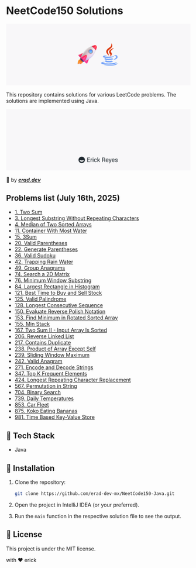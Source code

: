 # NeetCode150 Solutions

![NeetCode150](assets/main.png)

This repository contains solutions for various LeetCode problems. The solutions are implemented using Java.

![erad](assets/erad.png)

:rocket: by __*[erad.dev](https://erad.dev/)*__

## Problems list (July 16th, 2025)

- [1. Two Sum](https://github.com/erad-dev-mx/NeetCode150-Java/tree/master/src/LeetCode1)
- [3. Longest Substring Without Repeating Characters](https://github.com/erad-dev-mx/NeetCode150-Java/tree/master/src/LeetCode3)
- [4. Median of Two Sorted Arrays](https://github.com/erad-dev-mx/NeetCode150-Java/tree/master/src/LeetCode4)
- [11. Container With Most Water](https://github.com/erad-dev-mx/NeetCode150-Java/tree/master/src/LeetCode11)
- [15. 3Sum](https://github.com/erad-dev-mx/NeetCode150-Java/tree/master/src/LeetCode15)
- [20. Valid Parentheses](https://github.com/erad-dev-mx/NeetCode150-Java/tree/master/src/LeetCode20)
- [22. Generate Parentheses](https://github.com/erad-dev-mx/NeetCode150-Java/tree/master/src/LeetCode22)
- [36. Valid Sudoku](https://github.com/erad-dev-mx/NeetCode150-Java/tree/master/src/LeetCode36)
- [42. Trapping Rain Water](https://github.com/erad-dev-mx/NeetCode150-Java/tree/master/src/LeetCode42)
- [49. Group Anagrams](https://github.com/erad-dev-mx/NeetCode150-Java/tree/master/src/LeetCode49)
- [74. Search a 2D Matrix](https://github.com/erad-dev-mx/NeetCode150-Java/tree/master/src/LeetCode74)
- [76. Minimum Window Substring](https://github.com/erad-dev-mx/NeetCode150-Java/tree/master/src/LeetCode76)
- [84. Largest Rectangle in Histogram](https://github.com/erad-dev-mx/NeetCode150-Java/tree/master/src/LeetCode84)
- [121. Best Time to Buy and Sell Stock](https://github.com/erad-dev-mx/NeetCode150-Java/tree/master/src/LeetCode121)
- [125. Valid Palindrome](https://github.com/erad-dev-mx/NeetCode150-Java/tree/master/src/LeetCode125)
- [128. Longest Consecutive Sequence](https://github.com/erad-dev-mx/NeetCode150-Java/tree/master/src/LeetCode128)
- [150. Evaluate Reverse Polish Notation](https://github.com/erad-dev-mx/NeetCode150-Java/tree/master/src/LeetCode150)
- [153. Find Minimum in Rotated Sorted Array](https://github.com/erad-dev-mx/NeetCode150-Java/tree/master/src/LeetCode153)
- [155. Min Stack](https://github.com/erad-dev-mx/NeetCode150-Java/tree/master/src/LeetCode155)
- [167. Two Sum II - Input Array Is Sorted](https://github.com/erad-dev-mx/NeetCode150-Java/tree/master/src/LeetCode167)
- [206. Reverse Linked List](https://github.com/erad-dev-mx/NeetCode150-Java/tree/master/src/LeetCode206)
- [217. Contains Duplicate](https://github.com/erad-dev-mx/NeetCode150-Java/tree/master/src/LeetCode217)
- [238. Product of Array Except Self](https://github.com/erad-dev-mx/NeetCode150-Java/tree/master/src/LeetCode238)
- [239. Sliding Window Maximum](https://github.com/erad-dev-mx/NeetCode150-Java/tree/master/src/LeetCode239)
- [242. Valid Anagram](https://github.com/erad-dev-mx/NeetCode150-Java/tree/master/src/LeetCode242)
- [271. Encode and Decode Strings](https://github.com/erad-dev-mx/NeetCode150-Java/tree/master/src/LeetCode271)
- [347. Top K Frequent Elements](https://github.com/erad-dev-mx/NeetCode150-Java/tree/master/src/LeetCode347)
- [424. Longest Repeating Character Replacement](https://github.com/erad-dev-mx/NeetCode150-Java/tree/master/src/LeetCode424)
- [567. Permutation in String](https://github.com/erad-dev-mx/NeetCode150-Java/tree/master/src/LeetCode567)
- [704. Binary Search](https://github.com/erad-dev-mx/NeetCode150-Java/tree/master/src/LeetCode704)
- [739. Daily Temperatures](https://github.com/erad-dev-mx/NeetCode150-Java/tree/master/src/LeetCode739)
- [853. Car Fleet](https://github.com/erad-dev-mx/NeetCode150-Java/tree/master/src/LeetCode853)
- [875. Koko Eating Bananas](https://github.com/erad-dev-mx/NeetCode150-Java/tree/master/src/LeetCode875)
- [981. Time Based Key-Value Store](https://github.com/erad-dev-mx/NeetCode150-Java/tree/master/src/LeetCode981)

## :hammer: Tech Stack

- Java

## :running: Installation

1. Clone the repository:
    ```sh
    git clone https://github.com/erad-dev-mx/NeetCode150-Java.git
    ```

2. Open the project in IntelliJ IDEA (or your preferred).

3. Run the `main` function in the respective solution file to see the output.

## :scroll: License

This project is under the MIT license.

with :heart: erick